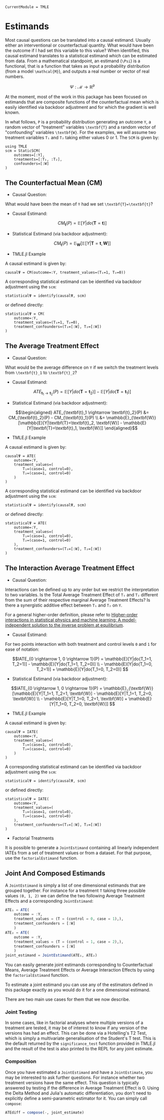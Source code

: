 ```@meta
CurrentModule = TMLE
```

# Estimands

Most causal questions can be translated into a causal estimand. Usually either an interventional or counterfactual quantity. What would have been the outcome if I had set this variable to this value? When identified, this causal estimand translates to a statistical estimand which can be estimated from data. From a mathematical standpoint, an estimand (``\Psi``) is a functional, that is a function that takes as input a probability distribution (from a model ``\mathcal{M}``), and outputs a real number or vector of real numbers.

```math
\Psi: \mathcal{M} \rightarrow \mathbb{R}^p
```

At the moment, most of the work in this package has been focused on estimands that are composite functions of the counterfactual mean which is easily identified via backdoor adjustment and for which the gradient is well known.

In what follows, ``P`` is a probability distribution generating an outcome ``Y``, a random vector of "treatment" variables ``\textbf{T}`` and a random vector of "confounding" variables ``\textbf{W}``. For the examples, we will assume two treatment variables ``T₁`` and ``T₂`` taking either values 0 or 1. The ``SCM`` is given by:

```@example estimands
using TMLE
scm = StaticSCM(
    outcomes=[:Y], 
    treatments=[:T₁, :T₂], 
    confounders=[:W]
)
```

## The Counterfactual Mean (CM)

- Causal Question:

What would have been the mean of ``Y`` had we set ``\textbf{T}=\textbf{t}``?

- Causal Estimand:

```math
CM_{\textbf{t}}(P) = \mathbb{E}[Y|do(\textbf{T}=\textbf{t})]
```

- Statistical Estimand (via backdoor adjustment):

```math
CM_{\textbf{t}}(P) = \mathbb{E}_{\textbf{W}}[\mathbb{E}[Y|\textbf{T}=\textbf{t}, \textbf{W}]]
```

- TMLE.jl Example

A causal estimand is given by:

```@example estimands
causalΨ = CM(outcome=:Y, treatment_values=(T₁=1, T₂=0))
```

A corresponding statistical estimand can be identified via backdoor adjustment using the `scm`:

```@example estimands
statisticalΨ = identify(causalΨ, scm)
```

or defined directly:

```@example estimands
statisticalΨ = CM(
    outcome=:Y, 
    treatment_values=(T₁=1, T₂=0),
    treatment_confounders=(T₁=[:W], T₂=[:W])
)
```

## The Average Treatment Effect

- Causal Question:

What would be the average difference on ``Y`` if we switch the treatment levels from ``\textbf{t}_1`` to ``\textbf{t}_2``?

- Causal Estimand:

```math
ATE_{\textbf{t}_1 \rightarrow \textbf{t}_2}(P) = \mathbb{E}[Y|do(\textbf{T}=\textbf{t}_2)] - \mathbb{E}[Y|do(\textbf{T}=\textbf{t}_1)]
```

- Statistical Estimand (via backdoor adjustment):

```math
\begin{aligned}
ATE_{\textbf{t}_1 \rightarrow \textbf{t}_2}(P) &= CM_{\textbf{t}_2}(P) - CM_{\textbf{t}_1}(P) \\
&= \mathbb{E}_{\textbf{W}}[\mathbb{E}[Y|\textbf{T}=\textbf{t}_2, \textbf{W}] - \mathbb{E}[Y|\textbf{T}=\textbf{t}_1, \textbf{W}]]
\end{aligned}
```

- TMLE.jl Example

A causal estimand is given by:

```@example estimands
causalΨ = ATE(
    outcome=:Y, 
    treatment_values=(
        T₁=(case=1, control=0), 
        T₂=(case=1, control=0)
    )
)
```

A corresponding statistical estimand can be identified via backdoor adjustment using the `scm`:

```@example estimands
statisticalΨ = identify(causalΨ, scm)
```

or defined directly:

```@example estimands
statisticalΨ = ATE(
    outcome=:Y, 
    treatment_values=(
        T₁=(case=1, control=0), 
        T₂=(case=1, control=0)
    ),
    treatment_confounders=(T₁=[:W], T₂=[:W])
)
```

## The Interaction Average Treatment Effect

- Causal Question:

Interactions can be defined up to any order but we restrict the interpretation to two variables. Is the Total Average Treatment Effect of ``T₁`` and ``T₂`` different from the sum of their respective marginal Average Treatment Effects? Is there a synergistic additive effect between ``T₁`` and ``T₂`` on ``Y``.

For a general higher-order definition, please refer to [Higher-order interactions in statistical physics and machine learning: A model-independent solution to the inverse problem at equilibrium](https://arxiv.org/abs/2006.06010).

- Causal Estimand:

For two points interaction with both treatment and control levels ``0`` and ``1`` for ease of notation:

```math
IATE_{0 \rightarrow 1, 0 \rightarrow 1}(P) = \mathbb{E}[Y|do(T_1=1, T_2=1)] - \mathbb{E}[Y|do(T_1=1, T_2=0)]  \\
- \mathbb{E}[Y|do(T_1=0, T_2=1)] + \mathbb{E}[Y|do(T_1=0, T_2=0)] 
```

- Statistical Estimand (via backdoor adjustment):

```math
IATE_{0 \rightarrow 1, 0 \rightarrow 1}(P) = \mathbb{E}_{\textbf{W}}[\mathbb{E}[Y|T_1=1, T_2=1, \textbf{W}] - \mathbb{E}[Y|T_1=1, T_2=0, \textbf{W}]  \\
- \mathbb{E}[Y|T_1=0, T_2=1, \textbf{W}] + \mathbb{E}[Y|T_1=0, T_2=0, \textbf{W}]] 
```

- TMLE.jl Example

A causal estimand is given by:

```@example estimands
causalΨ = IATE(
    outcome=:Y, 
    treatment_values=(
        T₁=(case=1, control=0), 
        T₂=(case=1, control=0)
    )
)
```

A corresponding statistical estimand can be identified via backdoor adjustment using the `scm`:

```@example estimands
statisticalΨ = identify(causalΨ, scm)
```

or defined directly:

```@example estimands
statisticalΨ = IATE(
    outcome=:Y, 
    treatment_values=(
        T₁=(case=1, control=0), 
        T₂=(case=1, control=0)
    ),
    treatment_confounders=(T₁=[:W], T₂=[:W])
)
```

- Factorial Treatments

It is possible to generate a `JointEstimand` containing all linearly independent IATEs from a set of treatment values or from a dataset. For that purpose, use the `factorialEstimand` function.

## Joint And Composed Estimands

A `JointEstimand` is simply a list of one dimensional estimands that are grouped together. For instance for a treatment `T` taking three possible values ``(0, 1, 2)`` we can define the two following Average Treatment Effects and a corresponding `JointEstimand`:

```julia
ATE₁ = ATE(
    outcome = :Y, 
    treatment_values = (T = (control = 0, case = 1),),
    treatment_confounders = [:W]
    )
ATE₂ = ATE(
    outcome = :Y, 
    treatment_values = (T = (control = 1, case = 2),),
    treatment_confounders = [:W]
    )
joint_estimand = JointEstimand(ATE₁, ATE₂)
```

You can easily generate joint estimands corresponding to Counterfactual Means, Average Treatment Effects or Average Interaction Effects by using the `factorialEstimand` function.

To estimate a joint estimand you can use any of the estimators defined in this package exactly as you would do it for a one dimensional estimand.

There are two main use cases for them that we now describe.

### Joint Testing

In some cases, like in factorial analyses where multiple versions of a treatment are tested, it may be of interest to know if any version of the versions has had an effect. This can be done via a Hotelling's T2 Test, which is simply a multivariate generalisation of the Student's T test. This is the default returned by the `significance_test` function provided in TMLE.jl and the result of the test is also printed to the REPL for any joint estimate.

### Composition

Once you have estimated a `JointEstimand` and have a `JointEstimate`, you may be interested to ask further questions. For instance whether two treatment versions have the same effect. This question is typically answered by testing if the difference in Average Treatment Effect is 0. Using the Delta Method and Julia's automatic differentiation, you don't need to explicitly define a semi-parametric estimator for it. You can simply call `compose`:

```julia
ATEdiff = compose(-, joint_estimate)
```
